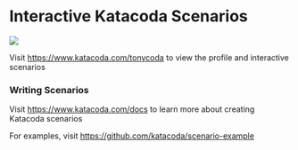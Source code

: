 # Interactive Katacoda Scenarios

[![](http://shields.katacoda.com/katacoda/tonycoda/count.svg)](https://www.katacoda.com/tonycoda "Get your profile on Katacoda.com")

Visit https://www.katacoda.com/tonycoda to view the profile and interactive scenarios

### Writing Scenarios
Visit https://www.katacoda.com/docs to learn more about creating Katacoda scenarios

For examples, visit https://github.com/katacoda/scenario-example
